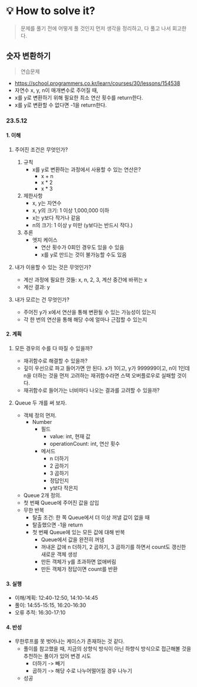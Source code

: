 # 💡 How to solve it?
> 문제를 풀기 전에 어떻게 풀 것인지 먼저 생각을 정리하고, 다 풀고 나서 회고한다.

## 숫자 변환하기

> 연습문제

- https://school.programmers.co.kr/learn/courses/30/lessons/154538
- 자연수 x, y, n이 매개변수로 주어질 때,
- x를 y로 변환하기 위해 필요한 최소 연산 횟수를 return한다.
- x를 y로 변환할 수 없다면 -1을 return한다.

### 23.5.12

#### 1. 이해

1. 주어진 조건은 무엇인가?
   1. 규칙
      - x를 y로 변환하는 과정에서 사용할 수 있는 연산은?
        - x + n
        - x * 2
        - x * 3
   2. 제한사항
      - x, y는 자연수
      - x, y의 크기: 1 이상 1,000,000 이하
      - x는 y보다 작거나 같음
      - n의 크기: 1 이상 y 미만 (y보다는 반드시 작다.)
   3. 추론
      - 엣지 케이스
        - 연산 횟수가 0회인 경우도 있을 수 있음
        - x를 y로 만드는 것이 불가능할 수도 있음

2. 내가 이용할 수 있는 것은 무엇인가?
   - 계산 과정에 필요한 것들: x, n, 2, 3, 계산 중간에 바뀌는 x
   - 계산 결과: y

3. 내가 모르는 건 무엇인가?
   - 주어진 y가 x에서 연산을 통해 변환될 수 있는 가능성이 있는지
   - 각 한 번의 연산을 통해 해당 수에 얼마나 근접할 수 있는지

#### 2. 계획

1. 모든 경우의 수를 다 따질 수 있을까?
   - 재귀함수로 해결할 수 있을까?
   - 깊이 우선으로 파고 들어가면 안 된다. x가 1이고, y가 999999이고, n이 1인데
     n을 더하는 것을 먼저 고려하는 재귀함수라면 스택 오버플로우로 실패할 것이다.
   - 재귀함수로 들어가는 너비마다 나오는 결과를 고려할 수 있을까?

2. Queue 두 개를 써 보자.
   - 객체 정의 먼저.
     - Number
       - 필드
         - value: int, 현재 값
         - operationCount: int, 연산 횟수
       - 메서드
         - n 더하기
         - 2 곱하기
         - 3 곱하기
         - 정답인지
         - y보다 작은지
   - Queue 2개 정의.
   - 첫 번째 Queue에 주어진 값을 삽입
   - 무한 반복
     - 탈출 조건: 한 쪽 Queue에서 더 이상 꺼낼 값이 없을 때
     - 탈출했으면 -1을 return
     - 첫 번째 Queue에 있는 모든 값에 대해 반복
       - Queue에서 값을 완전히 꺼냄
       - 꺼내온 값에 n 더하기, 2 곱하기, 3 곱하기를 하면서
         count도 갱신한 새로운 객체 생성
       - 만든 객체가 y를 초과하면 없애버림
       - 만든 객체가 정답이면 count를 반환

#### 3. 실행

- 이해/계획: 12:40-12:50, 14:10-14:45
- 풀이: 14:55-15:15, 16:20-16:30
- 오류 추적: 16:30-17:10

#### 4. 반성

- 무한루프를 못 벗어나는 케이스가 존재하는 것 같다.
  - 풀이를 참고했을 때, 지금의 상향식 방식이 아닌
    하향식 방식으로 접근해볼 것을 추천하는 풀이가 있어 변경 시도
    - 더하기 -> 빼기
    - 곱하기 -> 해당 수로 나누어떨어질 경우 나누기
  - 성공
